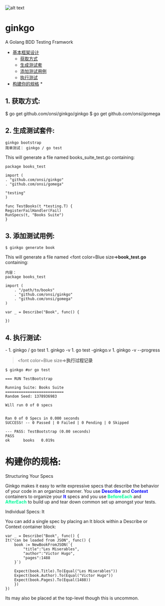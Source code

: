 
![alt text](./JobDoc/icon/ginkgo.png "Title")
# ginkgo  #
A Golang BDD Testing Framwork

* [基本框架设计](#1)	
	* [获取方式](#获取)
	* [生成测试套](#生成测试套件)
	* [添加测试用例](#添加测试用例)
	* [执行测试](#执行测试)
* [构建你的规格](#2)
	* 

<h2 id="获取">1. 获取方式:</h2>
	$ go get github.com/onsi/ginkgo/ginkgo
	$ go get github.com/onsi/gomega
	       
<h2 id="生成测试套件">2. 生成测试套件:</h2>

	ginkgo bootstrap
	简单测试： ginkgo / go test
	
This will generate a file named books_suite_test.go containing:

	package books_test
	
	import (
	. "github.com/onsi/ginkgo"
	. "github.com/onsi/gomega"
	
	"testing"
	)
	
	func TestBooks(t *testing.T) {
	RegisterFailHandler(Fail)
	RunSpecs(t, "Books Suite")
	}


<h2 id="添加测试用例">3. 添加测试用例:</h2>
 
	$ ginkgo generate book

This will generate a file named <font color=Blue size=>**book_test.go**</font>  containing:
	
	内容：
	package books_test

	import (
		. "/path/to/books"
		. "github.com/onsi/ginkgo"
		. "github.com/onsi/gomega"
	)

	var _ = Describe("Book", func() {

	})


<h2 id="执行测试">4. 执行测试:</h2>
- 
1. 	ginkgo / go test
1. 	ginkgo -v 
1. 	go test -ginkgo.v
1. 	ginkgo -v --progress 

> <font color=Blue size=>**执行过程记录**</font>

	$ ginkgo #or go test
	
	=== RUN TestBootstrap
	
	Running Suite: Books Suite
	==========================
	Random Seed: 1378936983
	
	Will run 0 of 0 specs
	
	
	Ran 0 of 0 Specs in 0.000 seconds
	SUCCESS! -- 0 Passed | 0 Failed | 0 Pending | 0 Skipped
	
	--- PASS: TestBootstrap (0.00 seconds)
	PASS
	ok      books   0.019s


<h1 id="2">构建你的规格:</h1>
 Structuring Your Specs

Ginkgo makes it easy to write expressive specs that describe the behavior of your code in an organized manner. You use  <font color=Blue>**Describe**</font> and <font color=Blue>**Context**</font> containers to organize your <font color=Blue>**It**</font> specs and you use  <font color=MediumSpringGreen>**BeforeEach**</font> and <font color=MediumSpringGreen>**AfterEach**</font>  to build up and tear down common set up amongst your tests.

Individual Specs: It

You can add a single spec by placing an It block within a Describe or Context container block:


	var _ = Describe("Book", func() {
    It("can be loaded from JSON", func() {
        book := NewBookFromJSON(`{
            "title":"Les Miserables",
            "author":"Victor Hugo",
            "pages":1488
        }`)

        Expect(book.Title).To(Equal("Les Miserables"))
        Expect(book.Author).To(Equal("Victor Hugo"))
        Expect(book.Pages).To(Equal(1488))
    	})
	})
Its may also be placed at the top-level though this is uncommon.



